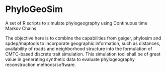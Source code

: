 PhyloGeoSim
===========

A set of R scripts to simulate phylogeography  using Continuous time Markov Chains

The objective here is to combine the capabilities from geiger, phylosim and spdep/maptools to incorporate geographic information, such as distances, availability of roads and neighborhood structure into the formulation of CMTC-based discrete trait simulation. This simulation tool shall be of great value in generating synthetic data to evaluate phylogeography reconstruction methods/software.
